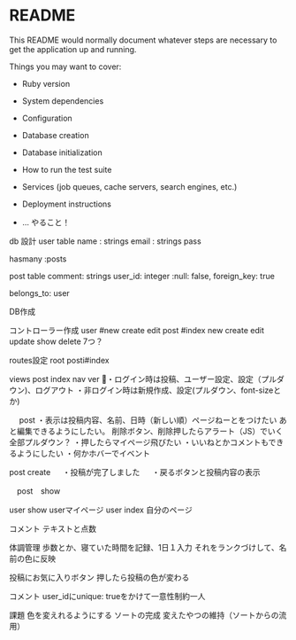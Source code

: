 # README

This README would normally document whatever steps are necessary to get the
application up and running.

Things you may want to cover:

* Ruby version

* System dependencies

* Configuration

* Database creation

* Database initialization

* How to run the test suite

* Services (job queues, cache servers, search engines, etc.)

* Deployment instructions

* ...
やること！

db 設計
user table
 name : strings
 email : strings
 pass

 hasmany :posts

post table
 comment: strings
 user_id: integer :null: false, foreign_key: true

 belongs_to: user


DB作成

コントローラー作成
user  #new create edit
post  #index new create edit update show delete 7つ？


routes設定
root posti#index

views
 post index
   nav ver 
    ・ログイン時は投稿、ユーザー設定、設定（プルダウン)、ログアウト
    ・非ログイン時は新規作成、設定(プルダウン、font-sizeとか)

　 post
    ・表示は投稿内容、名前、日時（新しい順）ページねーとをつけたい
    あと編集できるようにしたい。
    削除ボタン、削除押したらアラート（JS）でいく
    全部プルダウン？
    ・押したらマイページ飛びたい
    ・いいねとかコメントもできるようにしたい
    ・何かホバーでイベント
<!-- 
post new
　 ・投稿画面 -->
  
post create
　 ・投稿が完了しました
　 ・戻るボタンと投稿内容の表示


　post　show
  

user show 
  userマイページ
user index
  自分のページ

  コメント
   テキストと点数
   
  
  体調管理
    歩数とか、寝ていた時間を記録、1日１入力
    それをランクづけして、名前の色に反映

  投稿にお気に入りボタン
    押したら投稿の色が変わる

  コメント
   user_idにunique: trueをかけて一意性制約一人



   課題
     色を変えれるようにする
     ソートの完成
     変えたやつの維持（ソートからの流用）
     